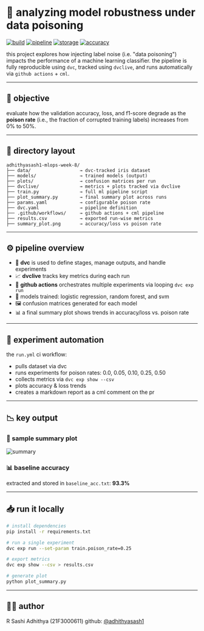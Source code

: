 # 🧪 analyzing model robustness under data poisoning

[![build](https://img.shields.io/badge/build-passing-brightgreen)](https://github.com/adhithyasash1/adhithyasash1-mlops-week-8/actions)
[![pipeline](https://img.shields.io/badge/dvc-cml--pipeline-blue)](https://dvc.org/doc/cml)
[![storage](https://img.shields.io/badge/data--versioning-enabled-yellow)](https://dvc.org)
[![accuracy](https://img.shields.io/badge/baseline%20accuracy-93.3%25-blue)](baseline_acc.txt)

this project explores how injecting label noise (i.e. "data poisoning") impacts the performance of a machine learning classifier. the pipeline is fully reproducible using `dvc`, tracked using `dvclive`, and runs automatically via `github actions` + `cml`.

---

## 🧠 objective

evaluate how the validation accuracy, loss, and f1-score degrade as the **poison rate** (i.e., the fraction of corrupted training labels) increases from 0% to 50%.

---

## 📂 directory layout

```
adhithyasash1-mlops-week-8/
├── data/                  → dvc-tracked iris dataset
├── models/                → trained models (output)
├── plots/                 → confusion matrices per run
├── dvclive/               → metrics + plots tracked via dvclive
├── train.py               → full ml pipeline script
├── plot_summary.py        → final summary plot across runs
├── params.yaml            → configurable poison rate
├── dvc.yaml               → pipeline definition
├── .github/workflows/     → github actions + cml pipeline
├── results.csv            → exported run-wise metrics
├── summary_plot.png       → accuracy/loss vs poison rate
```

---

## ⚙️ pipeline overview

* 💾 **dvc** is used to define stages, manage outputs, and handle experiments
* 📈 **dvclive** tracks key metrics during each run
* 🧪 **github actions** orchestrates multiple experiments via looping `dvc exp run`
* 🧮 models trained: logistic regression, random forest, and svm
* 🖼️ confusion matrices generated for each model
* 📊 a final summary plot shows trends in accuracy/loss vs. poison rate

---

## 🔁 experiment automation

the `run.yml` ci workflow:

* pulls dataset via dvc
* runs experiments for poison rates: 0.0, 0.05, 0.10, 0.25, 0.50
* collects metrics via `dvc exp show --csv`
* plots accuracy & loss trends
* creates a markdown report as a cml comment on the pr

---

## 📉 key output

### 🔬 sample summary plot

![summary]([[summary_plot.png](https://camo.githubusercontent.com/6d48b51ea4499518112db7462c96fd1ba18ed93108aee957b7dd9e6b116167fa/68747470733a2f2f61737365742e636d6c2e6465762f656337643038383333353163666536316461386238313466613866303237643064336562613063623f636d6c3d706e672663616368652d6279706173733d31373564373164632d613938362d343238302d626336622d663966306661333234363563)](https://camo.githubusercontent.com/6d48b51ea4499518112db7462c96fd1ba18ed93108aee957b7dd9e6b116167fa/68747470733a2f2f61737365742e636d6c2e6465762f656337643038383333353163666536316461386238313466613866303237643064336562613063623f636d6c3d706e672663616368652d6279706173733d31373564373164632d613938362d343238302d626336622d663966306661333234363563))

### 📊 baseline accuracy

extracted and stored in `baseline_acc.txt`: **93.3%**

---

## 📥 run it locally

```bash
# install dependencies
pip install -r requirements.txt

# run a single experiment
dvc exp run --set-param train.poison_rate=0.25

# export metrics
dvc exp show --csv > results.csv

# generate plot
python plot_summary.py
```

---

## 🙋‍♂️ author

R Sashi Adhithya (21F3000611)
github: [@adhithyasash1](https://github.com/adhithyasash1)
